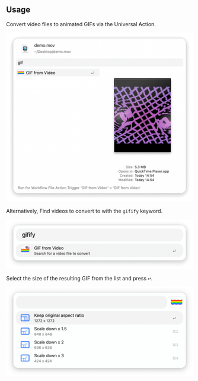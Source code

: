 ## Usage 

Convert video files to animated GIFs via the Universal Action.

![Universal Action to find video](images/ua.png)

Alternatively, Find videos to convert to with the `gifify` keyword. 

![File Filter to find video](images/keyword.png)

Select the size of the resulting GIF from the list and press <kbd>↩</kbd>.

![Selecting output size](images/size.png)
